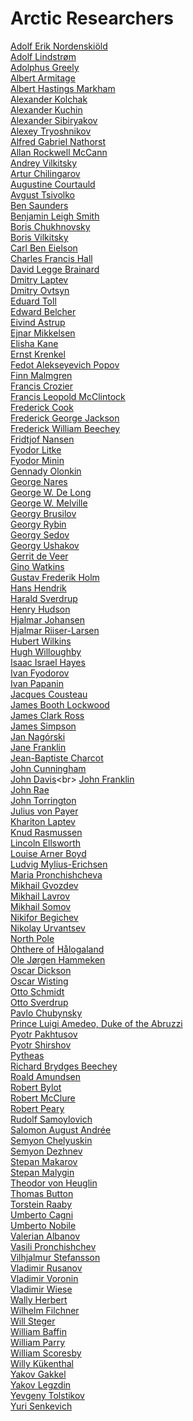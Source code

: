 # Arctic Researchers
[Adolf Erik Nordenskiöld](https://en.wikipedia.org/wiki/Adolf_Erik_Nordenski%C3%B6ld)<br>
[Adolf Lindstrøm](https://en.wikipedia.org/wiki/Adolf_Lindstr%C3%B8m)<br>
[Adolphus Greely](https://en.wikipedia.org/wiki/Adolphus_Greely)<br>
[Albert Armitage](https://en.wikipedia.org/wiki/Albert_Armitage)<br>
[Albert Hastings Markham](https://en.wikipedia.org/wiki/Albert_Hastings_Markham)<br>
[Alexander Kolchak](https://en.wikipedia.org/wiki/Alexander_Kolchak)<br>
[Alexander Kuchin](https://en.wikipedia.org/wiki/Alexander_Kuchin)<br>
[Alexander Sibiryakov](https://en.wikipedia.org/wiki/Alexander_Sibiryakov)<br>
[Alexey Tryoshnikov](https://en.wikipedia.org/wiki/Alexey_Tryoshnikov)<br>
[Alfred Gabriel Nathorst](https://en.wikipedia.org/wiki/Alfred_Gabriel_Nathorst)<br>
[Allan Rockwell McCann](https://en.wikipedia.org/wiki/Allan_Rockwell_McCann)<br>
[Andrey Vilkitsky](https://en.wikipedia.org/wiki/Andrey_Vilkitsky)<br>
[Artur Chilingarov](https://en.wikipedia.org/wiki/Artur_Chilingarov)<br>
[Augustine Courtauld](https://en.wikipedia.org/wiki/Augustine_Courtauld)<br>
[Avgust Tsivolko](https://en.wikipedia.org/wiki/Avgust_Tsivolko)<br>
[Ben Saunders](https://en.wikipedia.org/wiki/Ben_Saunders_(explorer))<br>
[Benjamin Leigh Smith](https://en.wikipedia.org/wiki/Benjamin_Leigh_Smith)<br>
[Boris Chukhnovsky](https://en.wikipedia.org/wiki/Boris_Chukhnovsky)<br>
[Boris Vilkitsky](https://en.wikipedia.org/wiki/Boris_Vilkitsky)<br>
[Carl Ben Eielson](https://en.wikipedia.org/wiki/Carl_Ben_Eielson)<br>
[Charles Francis Hall](https://en.wikipedia.org/wiki/Charles_Francis_Hall)<br>
[David Legge Brainard](https://en.wikipedia.org/wiki/David_Legge_Brainard)<br>
[Dmitry Laptev](https://en.wikipedia.org/wiki/Dmitry_Laptev)<br>
[Dmitry Ovtsyn](https://en.wikipedia.org/wiki/Dmitry_Ovtsyn)<br>
[Eduard Toll](https://en.wikipedia.org/wiki/Eduard_Toll)<br>
[Edward Belcher](https://en.wikipedia.org/wiki/Edward_Belcher)<br>
[Eivind Astrup](https://en.wikipedia.org/wiki/Eivind_Astrup)<br>
[Ejnar Mikkelsen](https://en.wikipedia.org/wiki/Ejnar_Mikkelsen)<br>
[Elisha Kane](https://en.wikipedia.org/wiki/Elisha_Kane)<br>
[Ernst Krenkel](https://en.wikipedia.org/wiki/Ernst_Krenkel)<br>
[Fedot Alekseyevich Popov](https://en.wikipedia.org/wiki/Fedot_Alekseyevich_Popov)<br>
[Finn Malmgren](https://en.wikipedia.org/wiki/Finn_Malmgren)<br>
[Francis Crozier](https://en.wikipedia.org/wiki/Francis_Crozier)<br>
[Francis Leopold McClintock](https://en.wikipedia.org/wiki/Francis_Leopold_McClintock)<br>
[Frederick Cook](https://en.wikipedia.org/wiki/Frederick_Cook)<br>
[Frederick George Jackson](https://en.wikipedia.org/wiki/Frederick_George_Jackson)<br>
[Frederick William Beechey](https://en.wikipedia.org/wiki/Frederick_William_Beechey)<br>
[Fridtjof Nansen](https://en.wikipedia.org/wiki/Fridtjof_Nansen)<br>
[Fyodor Litke](https://en.wikipedia.org/wiki/Fyodor_Litke)<br>
[Fyodor Minin](https://en.wikipedia.org/wiki/Fyodor_Minin)<br>
[Gennady Olonkin](https://en.wikipedia.org/wiki/Gennady_Olonkin)<br>
[George Nares](https://en.wikipedia.org/wiki/George_Nares)<br>
[George W. De Long](https://en.wikipedia.org/wiki/George_W._De_Long)<br>
[George W. Melville](https://en.wikipedia.org/wiki/George_W._Melville)<br>
[Georgy Brusilov](https://en.wikipedia.org/wiki/Georgy_Brusilov)<br>
[Georgy Rybin](https://en.wikipedia.org/wiki/Georgy_Rybin)<br>
[Georgy Sedov](https://en.wikipedia.org/wiki/Georgy_Sedov)<br>
[Georgy Ushakov](https://en.wikipedia.org/wiki/Georgy_Ushakov)<br>
[Gerrit de Veer](https://en.wikipedia.org/wiki/Gerrit_de_Veer)<br>
[Gino Watkins](https://en.wikipedia.org/wiki/Gino_Watkins)<br>
[Gustav Frederik Holm](https://en.wikipedia.org/wiki/Gustav_Frederik_Holm)<br>
[Hans Hendrik](https://en.wikipedia.org/wiki/Hans_Hendrik)<br>
[Harald Sverdrup](https://en.wikipedia.org/wiki/Harald_Sverdrup_(oceanographer))<br>
[Henry Hudson](https://en.wikipedia.org/wiki/Henry_Hudson)<br>
[Hjalmar Johansen](https://en.wikipedia.org/wiki/Hjalmar_Johansen)<br>
[Hjalmar Riiser-Larsen](https://en.wikipedia.org/wiki/Hjalmar_Riiser-Larsen)<br>
[Hubert Wilkins](https://en.wikipedia.org/wiki/Hubert_Wilkins)<br>
[Hugh Willoughby](https://en.wikipedia.org/wiki/Hugh_Willoughby)<br>
[Isaac Israel Hayes](https://en.wikipedia.org/wiki/Isaac_Israel_Hayes)<br>
[Ivan Fyodorov](https://en.wikipedia.org/wiki/Ivan_Fyodorov_(navigator))<br>
[Ivan Papanin](https://en.wikipedia.org/wiki/Ivan_Papanin)<br>
[Jacques Cousteau](https://en.wikipedia.org/wiki/Jacques_Cousteau)<br>
[James Booth Lockwood](https://en.wikipedia.org/wiki/James_Booth_Lockwood)<br>
[James Clark Ross](https://en.wikipedia.org/wiki/James_Clark_Ross)<br>
[James Simpson](https://en.wikipedia.org/wiki/James_Simpson_(explorer))<br>
[Jan Nagórski](https://en.wikipedia.org/wiki/Jan_Nag%C3%B3rski)<br>
[Jane Franklin](https://en.wikipedia.org/wiki/Jane_Franklin)<br>
[Jean-Baptiste Charcot](https://en.wikipedia.org/wiki/Jean-Baptiste_Charcot)<br>
[John Cunningham](https://en.wikipedia.org/wiki/John_Cunningham_(explorer))<br>
[John Davis](https://en.wikipedia.org/wiki/John_Davis_(English_explorer))<br>
[John Franklin](https://en.wikipedia.org/wiki/John_Franklin)<br>
[John Rae](https://en.wikipedia.org/wiki/John_Rae_(explorer))<br>
[John Torrington](https://en.wikipedia.org/wiki/John_Torrington)<br>
[Julius von Payer](https://en.wikipedia.org/wiki/Julius_von_Payer)<br>
[Khariton Laptev](https://en.wikipedia.org/wiki/Khariton_Laptev)<br>
[Knud Rasmussen](https://en.wikipedia.org/wiki/Knud_Rasmussen)<br>
[Lincoln Ellsworth](https://en.wikipedia.org/wiki/Lincoln_Ellsworth)<br>
[Louise Arner Boyd](https://en.wikipedia.org/wiki/Louise_Arner_Boyd)<br>
[Ludvig Mylius-Erichsen](https://en.wikipedia.org/wiki/Ludvig_Mylius-Erichsen)<br>
[Maria Pronchishcheva](https://en.wikipedia.org/wiki/Maria_Pronchishcheva)<br>
[Mikhail Gvozdev](https://en.wikipedia.org/wiki/Mikhail_Gvozdev)<br>
[Mikhail Lavrov](https://en.wikipedia.org/wiki/Mikhail_Lavrov)<br>
[Mikhail Somov](https://en.wikipedia.org/wiki/Mikhail_Somov)<br>
[Nikifor Begichev](https://en.wikipedia.org/wiki/Nikifor_Begichev)<br>
[Nikolay Urvantsev](https://en.wikipedia.org/wiki/Nikolay_Urvantsev)<br>
[North Pole](https://en.wikipedia.org/wiki/North_Pole)<br>
[Ohthere of Hålogaland](https://en.wikipedia.org/wiki/Ohthere_of_H%C3%A5logaland)<br>
[Ole Jørgen Hammeken](https://en.wikipedia.org/wiki/Ole_J%C3%B8rgen_Hammeken)<br>
[Oscar Dickson](https://en.wikipedia.org/wiki/Oscar_Dickson)<br>
[Oscar Wisting](https://en.wikipedia.org/wiki/Oscar_Wisting)<br>
[Otto Schmidt](https://en.wikipedia.org/wiki/Otto_Schmidt)<br>
[Otto Sverdrup](https://en.wikipedia.org/wiki/Otto_Sverdrup)<br>
[Pavlo Chubynsky](https://en.wikipedia.org/wiki/Pavlo_Chubynsky)<br>
[Prince Luigi Amedeo, Duke of the Abruzzi](https://en.wikipedia.org/wiki/Prince_Luigi_Amedeo,_Duke_of_the_Abruzzi)<br>
[Pyotr Pakhtusov](https://en.wikipedia.org/wiki/Pyotr_Pakhtusov)<br>
[Pyotr Shirshov](https://en.wikipedia.org/wiki/Pyotr_Shirshov)<br>
[Pytheas](https://en.wikipedia.org/wiki/Pytheas)<br>
[Richard Brydges Beechey](https://en.wikipedia.org/wiki/Richard_Brydges_Beechey)<br>
[Roald Amundsen](https://en.wikipedia.org/wiki/Roald_Amundsen)<br>
[Robert Bylot](https://en.wikipedia.org/wiki/Robert_Bylot)<br>
[Robert McClure](https://en.wikipedia.org/wiki/Robert_McClure)<br>
[Robert Peary](https://en.wikipedia.org/wiki/Robert_Peary)<br>
[Rudolf Samoylovich](https://en.wikipedia.org/wiki/Rudolf_Samoylovich)<br>
[Salomon August Andrée](https://en.wikipedia.org/wiki/Salomon_August_Andr%C3%A9e)<br>
[Semyon Chelyuskin](https://en.wikipedia.org/wiki/Semyon_Chelyuskin)<br>
[Semyon Dezhnev](https://en.wikipedia.org/wiki/Semyon_Dezhnev)<br>
[Stepan Makarov](https://en.wikipedia.org/wiki/Stepan_Makarov)<br>
[Stepan Malygin](https://en.wikipedia.org/wiki/Stepan_Malygin)<br>
[Theodor von Heuglin](https://en.wikipedia.org/wiki/Theodor_von_Heuglin)<br>
[Thomas Button](https://en.wikipedia.org/wiki/Thomas_Button)<br>
[Torstein Raaby](https://en.wikipedia.org/wiki/Torstein_Raaby)<br>
[Umberto Cagni](https://en.wikipedia.org/wiki/Umberto_Cagni)<br>
[Umberto Nobile](https://en.wikipedia.org/wiki/Umberto_Nobile)<br>
[Valerian Albanov](https://en.wikipedia.org/wiki/Valerian_Albanov)<br>
[Vasili Pronchishchev](https://en.wikipedia.org/wiki/Vasili_Pronchishchev)<br>
[Vilhjalmur Stefansson](https://en.wikipedia.org/wiki/Vilhjalmur_Stefansson)<br>
[Vladimir Rusanov](https://en.wikipedia.org/wiki/Vladimir_Rusanov)<br>
[Vladimir Voronin](https://en.wikipedia.org/wiki/Vladimir_Voronin_(captain))<br>
[Vladimir Wiese](https://en.wikipedia.org/wiki/Vladimir_Wiese)<br>
[Wally Herbert](https://en.wikipedia.org/wiki/Wally_Herbert)<br>
[Wilhelm Filchner](https://en.wikipedia.org/wiki/Wilhelm_Filchner)<br>
[Will Steger](https://en.wikipedia.org/wiki/Will_Steger)<br>
[William Baffin](https://en.wikipedia.org/wiki/William_Baffin)<br>
[William Parry](https://en.wikipedia.org/wiki/William_Parry_(explorer))<br>
[William Scoresby](https://en.wikipedia.org/wiki/William_Scoresby)<br>
[Willy Kükenthal](https://en.wikipedia.org/wiki/Willy_K%C3%BCkenthal)<br>
[Yakov Gakkel](https://en.wikipedia.org/wiki/Yakov_Gakkel)<br>
[Yakov Legzdin](https://en.wikipedia.org/wiki/Yakov_Legzdin)<br>
[Yevgeny Tolstikov](https://en.wikipedia.org/wiki/Yevgeny_Tolstikov)<br>
[Yuri Senkevich](https://en.wikipedia.org/wiki/Yuri_Senkevich)<br>
